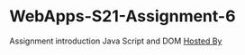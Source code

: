 # WebApps-S21-Assignment-6
Assignment introduction Java Script and DOM
[Hosted By](https://44-563-web-apps-s21.github.io/webapps-s21-assignment-6-MPravallika6/pass.html)
